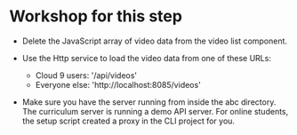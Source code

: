 # Workshop for this step

* Delete the JavaScript array of video data from the video list component.

* Use the Http service to load the video data from one of these URLs:
  * Cloud 9 users: '/api/videos'
  * Everyone else: 'http://localhost:8085/videos'

* Make sure you have the server running from inside the abc directory.
  The curriculum server is running a demo API server. For online students, the setup script created a proxy
  in the CLI project for you.
